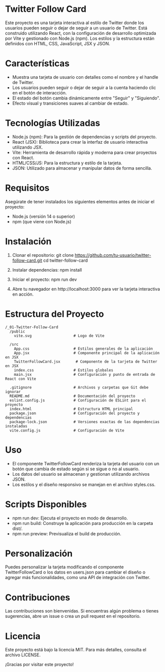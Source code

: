 # Twitter Follow Card

Este proyecto es una tarjeta interactiva al estilo de Twitter donde los usuarios pueden seguir o dejar de seguir a un usuario de Twitter. Está construido utilizando React, con la configuración de desarrollo optimizada por Vite y gestionado con Node.js (npm). Los estilos y la estructura están definidos con HTML, CSS, JavaScript, JSX y JSON.

# Características

- Muestra una tarjeta de usuario con detalles como el nombre y el handle de Twitter.
- Los usuarios pueden seguir o dejar de seguir a la cuenta haciendo clic en el botón de interacción.
- El estado del botón cambia dinámicamente entre "Seguir" y "Siguiendo".
- Efecto visual y transiciones suaves al cambiar de estado.
  
# Tecnologías Utilizadas

- Node.js (npm): Para la gestión de dependencias y scripts del proyecto.
- React (JSX): Biblioteca para crear la interfaz de usuario interactiva utilizando JSX.
- Vite: Herramienta de desarrollo rápida y moderna para crear proyectos con React.
- HTML/CSS/JS: Para la estructura y estilo de la tarjeta.
- JSON: Utilizado para almacenar y manipular datos de forma sencilla.

# Requisitos

Asegúrate de tener instalados los siguientes elementos antes de iniciar el proyecto:

- Node.js (versión 14 o superior)
- npm (que viene con Node.js)
  
# Instalación

1. Clonar el repositorio:
   git clone https://github.com/tu-usuario/twitter-follow-card.git
   cd twitter-follow-card

2. Instalar dependencias:
   npm install

3. Iniciar el proyecto:
   npm run dev

4. Abre tu navegador en http://localhost:3000 para ver la tarjeta interactiva en acción.

# Estructura del Proyecto
```
/_01-Twitter-Follow-Card
  /public
    vite.svg                   # Logo de Vite
  
  /src
    App.css                    # Estilos generales de la aplicación
    App.jsx                    # Componente principal de la aplicación en JSX
    TwitterFollowCard.jsx       # Componente de la tarjeta de Twitter en JSX
    index.css                  # Estilos globales
    main.jsx                   # Configuración y punto de entrada de React con Vite
  
  .gitignore                   # Archivos y carpetas que Git debe ignorar
  README.md                    # Documentación del proyecto
  eslint.config.js             # Configuración de ESLint para el proyecto
  index.html                   # Estructura HTML principal
  package.json                 # Configuración del proyecto y dependencias
  package-lock.json            # Versiones exactas de las dependencias instaladas
  vite.config.js               # Configuración de Vite

```
# Uso

- El componente TwitterFollowCard renderiza la tarjeta del usuario con un botón que cambia de estado según si se sigue o no al usuario.
- Los datos del usuario se almacenan y gestionan utilizando archivos JSON.
- Los estilos y el diseño responsivo se manejan en el archivo styles.css.

# Scripts Disponibles

- npm run dev: Ejecuta el proyecto en modo de desarrollo.
- npm run build: Construye la aplicación para producción en la carpeta dist/.
- npm run preview: Previsualiza el build de producción.

# Personalización

Puedes personalizar la tarjeta modificando el componente TwitterFollowCard o los datos en users.json para cambiar el diseño o agregar más funcionalidades, como una API de integración con Twitter.

# Contribuciones

Las contribuciones son bienvenidas. Si encuentras algún problema o tienes sugerencias, abre un issue o crea un pull request en el repositorio.

# Licencia

Este proyecto está bajo la licencia MIT. Para más detalles, consulta el archivo LICENSE.

¡Gracias por visitar este proyecto!
